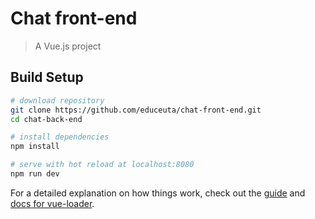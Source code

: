 # Chat front-end

> A Vue.js project

## Build Setup

``` bash
# download repository
git clone https://github.com/educeuta/chat-front-end.git
cd chat-back-end

# install dependencies
npm install

# serve with hot reload at localhost:8080
npm run dev
```

For a detailed explanation on how things work, check out the [guide](http://vuejs-templates.github.io/webpack/) and [docs for vue-loader](http://vuejs.github.io/vue-loader).
